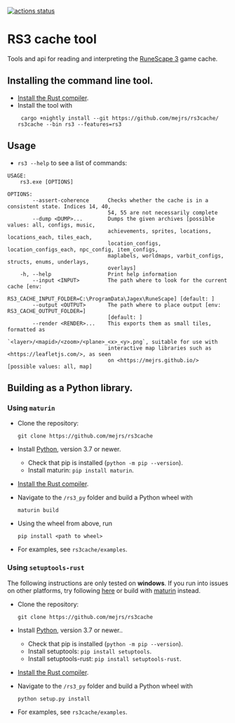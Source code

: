 [![actions status](https://github.com/mejrs/rs3cache/workflows/CI/badge.svg)](https://github.com/mejrs/rs3cache/actions)

# RS3 cache tool

Tools and api for reading and interpreting the [RuneScape 3](https://www.runescape.com/community "RuneScape") game cache.

## Installing the command line tool.

- [Install the Rust compiler](https://doc.rust-lang.org/stable/book/ch01-01-installation.html "Installation - The Rust Programming Language").
- Install the tool with 
   ```text
    cargo +nightly install --git https://github.com/mejrs/rs3cache/ rs3cache --bin rs3 --features=rs3
    ```

## Usage 
- `rs3 --help` to see a list of commands:

```text
USAGE:
    rs3.exe [OPTIONS]

OPTIONS:
        --assert-coherence      Checks whether the cache is in a consistent state. Indices 14, 40,
                                54, 55 are not necessarily complete
        --dump <DUMP>...        Dumps the given archives [possible values: all, configs, music,
                                achievements, sprites, locations, locations_each, tiles_each,
                                location_configs, location_configs_each, npc_config, item_configs,
                                maplabels, worldmaps, varbit_configs, structs, enums, underlays,
                                overlays]
    -h, --help                  Print help information
        --input <INPUT>         The path where to look for the current cache [env:
                                RS3_CACHE_INPUT_FOLDER=C:\ProgramData\Jagex\RuneScape] [default: ]
        --output <OUTPUT>       The path where to place output [env: RS3_CACHE_OUTPUT_FOLDER=]
                                [default: ]
        --render <RENDER>...    This exports them as small tiles, formatted as
                                `<layer>/<mapid>/<zoom>/<plane>_<x>_<y>.png`, suitable for use with
                                interactive map libraries such as <https://leafletjs.com/>, as seen
                                on <https://mejrs.github.io/> [possible values: all, map]
```

## Building as a Python library.

### Using `maturin`

- Clone the repository:
   ```text
   git clone https://github.com/mejrs/rs3cache
   ```
- Install [Python](https://www.python.org/downloads/ "Download Python"), version 3.7 or newer.
    - Check that pip is installed (`python -m pip --version`).
    - Install maturin: `pip install maturin`.
- [Install the Rust compiler](https://doc.rust-lang.org/stable/book/ch01-01-installation.html "Installation - The Rust Programming Language").
- Navigate to the `/rs3_py` folder and build a Python wheel with 
    ```text
    maturin build
    ```
- Using the wheel from above, run
    ```text
    pip install <path to wheel>
    ```

- For examples, see `rs3cache/examples`.

### Using `setuptools-rust`

The following instructions are only tested on **windows**. If you run into issues on other platforms, try following [here](https://github.com/PyO3/setuptools-rust#binary-wheels-on-linux "setuptools-rust") or build with [maturin](https://pypi.org/project/maturin/ "maturin") instead.

- Clone the repository:
   ```text
   git clone https://github.com/mejrs/rs3cache
   ```
- Install [Python](https://www.python.org/downloads/ "Download Python"), version 3.7 or newer..
    - Check that pip is installed (`python -m pip --version`).
    - Install setuptools: `pip install setuptools`.
    - Install setuptools-rust: `pip install setuptools-rust`.
- [Install the Rust compiler](https://doc.rust-lang.org/stable/book/ch01-01-installation.html "Installation - The Rust Programming Language").
- Navigate to the `/rs3_py` folder and build a Python wheel with 
    ```text
    python setup.py install
    ```

- For examples, see `rs3cache/examples`.